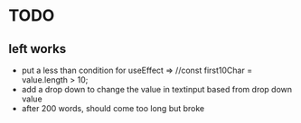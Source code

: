 # TODO

## left works

- put a less than condition for useEffect => //const first10Char = value.length > 10;
- add a drop down to change the value in textinput based from drop down value
- after 200 words, should come too long but broke
